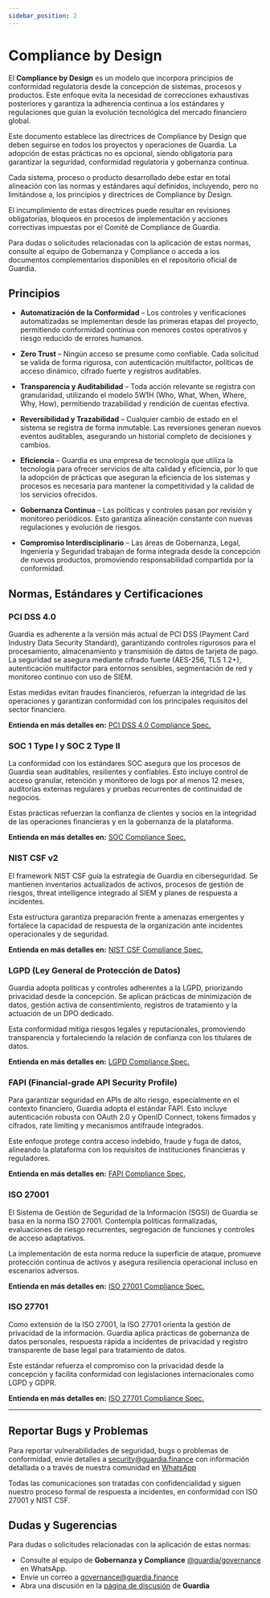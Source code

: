 ```yaml
---
sidebar_position: 2
---
```


# Compliance by Design

El **Compliance by Design** es un modelo que incorpora principios de conformidad regulatoria desde la concepción de sistemas, procesos y productos. Este enfoque evita la necesidad de correcciones exhaustivas posteriores y garantiza la adherencia continua a los estándares y regulaciones que guían la evolución tecnológica del mercado financiero global.

Este documento establece las directrices de Compliance by Design que deben seguirse en todos los proyectos y operaciones de Guardia. La adopción de estas prácticas no es opcional, siendo obligatoria para garantizar la seguridad, conformidad regulatoria y gobernanza continua.

Cada sistema, proceso o producto desarrollado debe estar en total alineación con las normas y estándares aquí definidos, incluyendo, pero no limitándose a, los principios y directrices de Compliance by Design.

El incumplimiento de estas directrices puede resultar en revisiones obligatorias, bloqueos en procesos de implementación y acciones correctivas impuestas por el Comité de Compliance de Guardia.

Para dudas o solicitudes relacionadas con la aplicación de estas normas, consulte al equipo de Gobernanza y Compliance o acceda a los documentos complementarios disponibles en el repositorio oficial de Guardia.

## Principios

- **Automatización de la Conformidad** – Los controles y verificaciones automatizadas se implementan desde las primeras etapas del proyecto, permitiendo conformidad continua con menores costos operativos y riesgo reducido de errores humanos.

- **Zero Trust** – Ningún acceso se presume como confiable. Cada solicitud se valida de forma rigurosa, con autenticación multifactor, políticas de acceso dinámico, cifrado fuerte y registros auditables.

- **Transparencia y Auditabilidad** – Toda acción relevante se registra con granularidad, utilizando el modelo 5W1H (Who, What, When, Where, Why, How), permitiendo trazabilidad y rendición de cuentas efectiva.

- **Reversibilidad y Trazabilidad** – Cualquier cambio de estado en el sistema se registra de forma inmutable. Las reversiones generan nuevos eventos auditables, asegurando un historial completo de decisiones y cambios.

- **Eficiencia** – Guardia es una empresa de tecnología que utiliza la tecnología para ofrecer servicios de alta calidad y eficiencia, por lo que la adopción de prácticas que aseguran la eficiencia de los sistemas y procesos es necesaria para mantener la competitividad y la calidad de los servicios ofrecidos.

- **Gobernanza Continua** – Las políticas y controles pasan por revisión y monitoreo periódicos. Esto garantiza alineación constante con nuevas regulaciones y evolución de riesgos.

- **Compromiso Interdisciplinario** – Las áreas de Gobernanza, Legal, Ingeniería y Seguridad trabajan de forma integrada desde la concepción de nuevos productos, promoviendo responsabilidad compartida por la conformidad.

## Normas, Estándares y Certificaciones

### PCI DSS 4.0

Guardia es adherente a la versión más actual de PCI DSS (Payment Card Industry Data Security Standard), garantizando controles rigurosos para el procesamiento, almacenamiento y transmisión de datos de tarjeta de pago. La seguridad se asegura mediante cifrado fuerte (AES-256, TLS 1.2+), autenticación multifactor para entornos sensibles, segmentación de red y monitoreo continuo con uso de SIEM.

Estas medidas evitan fraudes financieros, refuerzan la integridad de las operaciones y garantizan conformidad con los principales requisitos del sector financiero.

**Entienda en más detalles en:** [PCI DSS 4.0 Compliance Spec.](#)

### SOC 1 Type I y SOC 2 Type II

La conformidad con los estándares SOC asegura que los procesos de Guardia sean auditables, resilientes y confiables. Esto incluye control de acceso granular, retención y monitoreo de logs por al menos 12 meses, auditorías externas regulares y pruebas recurrentes de continuidad de negocios.

Estas prácticas refuerzan la confianza de clientes y socios en la integridad de las operaciones financieras y en la gobernanza de la plataforma.

**Entienda en más detalles en:** [SOC Compliance Spec.](#)

### NIST CSF v2

El framework NIST CSF guía la estrategia de Guardia en ciberseguridad. Se mantienen inventarios actualizados de activos, procesos de gestión de riesgos, threat intelligence integrado al SIEM y planes de respuesta a incidentes.

Esta estructura garantiza preparación frente a amenazas emergentes y fortalece la capacidad de respuesta de la organización ante incidentes operacionales y de seguridad.

**Entienda en más detalles en:** [NIST CSF Compliance Spec.](#)

### LGPD (Ley General de Protección de Datos)

Guardia adopta políticas y controles adherentes a la LGPD, priorizando privacidad desde la concepción. Se aplican prácticas de minimización de datos, gestión activa de consentimiento, registros de tratamiento y la actuación de un DPO dedicado.

Esta conformidad mitiga riesgos legales y reputacionales, promoviendo transparencia y fortaleciendo la relación de confianza con los titulares de datos.

**Entienda en más detalles en:** [LGPD Compliance Spec.](#)

### FAPI (Financial-grade API Security Profile)

Para garantizar seguridad en APIs de alto riesgo, especialmente en el contexto financiero, Guardia adopta el estándar FAPI. Esto incluye autenticación robusta con OAuth 2.0 y OpenID Connect, tokens firmados y cifrados, rate limiting y mecanismos antifraude integrados.

Este enfoque protege contra acceso indebido, fraude y fuga de datos, alineando la plataforma con los requisitos de instituciones financieras y reguladores.

**Entienda en más detalles en:** [FAPI Compliance Spec.](#)

### ISO 27001

El Sistema de Gestión de Seguridad de la Información (SGSI) de Guardia se basa en la norma ISO 27001. Contempla políticas formalizadas, evaluaciones de riesgo recurrentes, segregación de funciones y controles de acceso adaptativos.

La implementación de esta norma reduce la superficie de ataque, promueve protección continua de activos y asegura resiliencia operacional incluso en escenarios adversos.

**Entienda en más detalles en:** [ISO 27001 Compliance Spec.](#)

### ISO 27701

Como extensión de la ISO 27001, la ISO 27701 orienta la gestión de privacidad de la información. Guardia aplica prácticas de gobernanza de datos personales, respuesta rápida a incidentes de privacidad y registro transparente de base legal para tratamiento de datos.

Este estándar refuerza el compromiso con la privacidad desde la concepción y facilita conformidad con legislaciones internacionales como LGPD y GDPR.

**Entienda en más detalles en:** [ISO 27701 Compliance Spec.](#)

---

## Reportar Bugs y Problemas

Para reportar vulnerabilidades de seguridad, bugs o problemas de conformidad, envíe detalles a [security@guardia.finance](mailto:security@guardia.finance) con información detallada o a través de nuestra comunidad en [WhatsApp](#)

Todas las comunicaciones son tratadas con confidencialidad y siguen nuestro proceso formal de respuesta a incidentes, en conformidad con ISO 27001 y NIST CSF.

## Dudas y Sugerencias

Para dudas o solicitudes relacionadas con la aplicación de estas normas:

- Consulte al equipo de **Gobernanza y Compliance** [@guardia/governance](https://github.com/orgs/guardiafinance/teams/governance) en WhatsApp.
- Envíe un correo a [governance@guardia.finance](mailto:governance@guardia.finance)
- Abra una discusión en la [página de discusión](https://github.com/orgs/guardiafinance/discussions/new?category=bug-report) de **Guardia**

